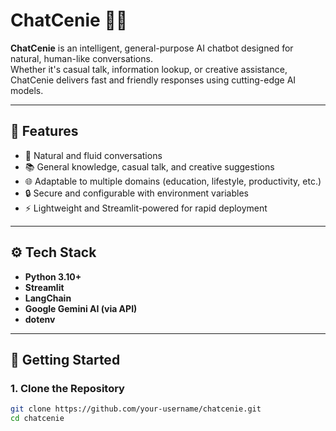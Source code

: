 # ChatCenie 🧠💬

**ChatCenie** is an intelligent, general-purpose AI chatbot designed for natural, human-like conversations.  
Whether it's casual talk, information lookup, or creative assistance, ChatCenie delivers fast and friendly responses using cutting-edge AI models.

---

## 🧠 Features

- 🤖 Natural and fluid conversations
- 📚 General knowledge, casual talk, and creative suggestions
- 🌐 Adaptable to multiple domains (education, lifestyle, productivity, etc.)
- 🔒 Secure and configurable with environment variables
- ⚡ Lightweight and Streamlit-powered for rapid deployment

---

## ⚙️ Tech Stack

- **Python 3.10+**
- **Streamlit**
- **LangChain**
- **Google Gemini AI (via API)**
- **dotenv**

---

## 🚀 Getting Started

### 1. Clone the Repository

```bash
git clone https://github.com/your-username/chatcenie.git
cd chatcenie

